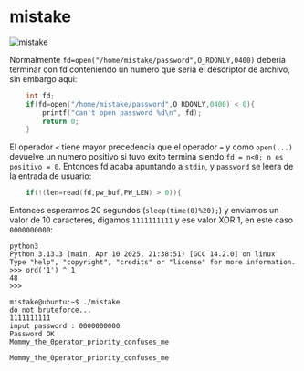 # mistake

![mistake](https://github.com/user-attachments/assets/0d8be812-4e41-454b-ad43-54053298d8eb)

Normalmente `fd=open("/home/mistake/password",O_RDONLY,0400)` deberia terminar con fd conteniendo un numero que seria el descriptor de archivo, sin embargo aqui:
``` C
	int fd;
	if(fd=open("/home/mistake/password",O_RDONLY,0400) < 0){
		printf("can't open password %d\n", fd);
		return 0;
	}
```

El operador `<` tiene mayor precedencia que el operador `=` y como `open(...)` devuelve un numero positivo si tuvo exito termina siendo `fd = n<0; n es positivo = 0`. Entonces fd acaba apuntando a `stdin`, y `password` se leera de la entrada de usuario:
``` c
	if(!(len=read(fd,pw_buf,PW_LEN) > 0)){
```

Entonces esperamos 20 segundos (`sleep(time(0)%20);`) y enviamos un valor de 10 caracteres, digamos `1111111111` y ese valor XOR 1, en este caso `0000000000`:
```
python3
Python 3.13.3 (main, Apr 10 2025, 21:38:51) [GCC 14.2.0] on linux
Type "help", "copyright", "credits" or "license" for more information.
>>> ord('1') ^ 1
48
>>>
```

```
mistake@ubuntu:~$ ./mistake
do not bruteforce...
1111111111
input password : 0000000000
Password OK
Mommy_the_0perator_priority_confuses_me
```

`Mommy_the_0perator_priority_confuses_me`
